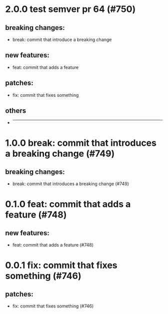 # 2.0.0 test semver pr 64 (#750)

## breaking changes:
* break: commit that introduce a breaking change
## new features:
* feat: commit that adds a feature
## patches:
* fix: commit that fixes something
## others
* ---------

# 1.0.0 break: commit that introduces a breaking change (#749)

## breaking changes:
* break: commit that introduces a breaking change (#749)

# 0.1.0 feat: commit that adds a feature (#748)

## new features:
* feat: commit that adds a feature (#748)

# 0.0.1 fix: commit that fixes something (#746)

## patches:
* fix: commit that fixes something (#746)

